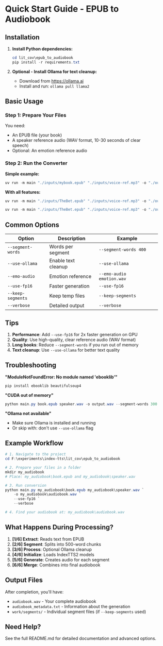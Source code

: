 # Quick Start Guide - EPUB to Audiobook

## Installation

1. **Install Python dependencies:**
   ```powershell
   cd lit_cov\epub_to_audiobook
   pip install -r requirements.txt
   ```

2. **Optional - Install Ollama for text cleanup:**
   - Download from https://ollama.ai
   - Install and run: `ollama pull llama2`

## Basic Usage

### Step 1: Prepare Your Files

You need:
- An EPUB file (your book)
- A speaker reference audio (WAV format, 10-30 seconds of clear speech)
- Optional: An emotion reference audio

### Step 2: Run the Converter

**Simple example:**
```powershell
uv run -m main "./inputs/mybook.epub" "./inputs/voice-ref.mp3" -o "./outputs/audiobook.wav"
```

**With all features:**
```powershell
uv run -m main "./inputs/TheBet.epub" "./inputs/voice-ref.mp3" -o "./outputs/audiobook.wav" --emo-audio "./inputs/emo-ref.mp3" --emo-alpha 1 --keep-segments
```

```powershell
uv run -m main "./inputs/TheBet.epub" "./inputs/voice-ref.mp3" -o "./outputs/audiobook.wav" --emo-audio "./inputs/emo-ref.mp3" --emo-alpha 1 --keep-segments --use-ollama --ollama-model "aratan/DeepSeek-R1-32B-Uncensored:latest" --ollama-url "http://localhost:11434"
```


## Common Options

| Option | Description | Example |
|--------|-------------|---------|
| `--segment-words` | Words per segment | `--segment-words 400` |
| `--use-ollama` | Enable text cleanup | `--use-ollama` |
| `--emo-audio` | Emotion reference | `--emo-audio emotion.wav` |
| `--use-fp16` | Faster generation | `--use-fp16` |
| `--keep-segments` | Keep temp files | `--keep-segments` |
| `--verbose` | Detailed output | `--verbose` |

## Tips

1. **Performance**: Add `--use-fp16` for 2x faster generation on GPU
2. **Quality**: Use high-quality, clear reference audio (WAV format)
3. **Long books**: Reduce `--segment-words` if you run out of memory
4. **Text cleanup**: Use `--use-ollama` for better text quality

## Troubleshooting

**"ModuleNotFoundError: No module named 'ebooklib'"**
```powershell
pip install ebooklib beautifulsoup4
```

**"CUDA out of memory"**
```powershell
python main.py book.epub speaker.wav -o output.wav --segment-words 300
```

**"Ollama not available"**
- Make sure Ollama is installed and running
- Or skip with: don't use `--use-ollama` flag

## Example Workflow

```powershell
# 1. Navigate to the project
cd F:\experiments\index-tts\lit_cov\epub_to_audiobook

# 2. Prepare your files in a folder
mkdir my_audiobook
# Place: my_audiobook\book.epub and my_audiobook\speaker.wav

# 3. Run conversion
python main.py my_audiobook\book.epub my_audiobook\speaker.wav `
    -o my_audiobook\audiobook.wav `
    --use-fp16 `
    --verbose

# 4. Find your audiobook at: my_audiobook\audiobook.wav
```

## What Happens During Processing?

1. **[1/6] Extract**: Reads text from EPUB
2. **[2/6] Segment**: Splits into 500-word chunks
3. **[3/6] Process**: Optional Ollama cleanup
4. **[4/6] Initialize**: Loads IndexTTS2 models
5. **[5/6] Generate**: Creates audio for each segment
6. **[6/6] Merge**: Combines into final audiobook

## Output Files

After completion, you'll have:
- `audiobook.wav` - Your complete audiobook
- `audiobook_metadata.txt` - Information about the generation
- `work/segments/` - Individual segment files (if `--keep-segments` used)

## Need Help?

See the full README.md for detailed documentation and advanced options.
